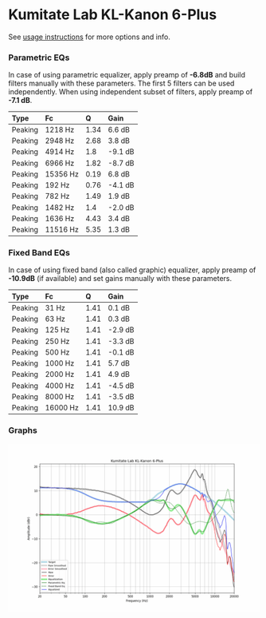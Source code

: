 # Kumitate Lab KL-Kanon 6-Plus
See [usage instructions](https://github.com/jaakkopasanen/AutoEq#usage) for more options and info.

### Parametric EQs
In case of using parametric equalizer, apply preamp of **-6.8dB** and build filters manually
with these parameters. The first 5 filters can be used independently.
When using independent subset of filters, apply preamp of **-7.1 dB**.

| Type    | Fc       |    Q | Gain    |
|:--------|:---------|:-----|:--------|
| Peaking | 1218 Hz  | 1.34 | 6.6 dB  |
| Peaking | 2948 Hz  | 2.68 | 3.8 dB  |
| Peaking | 4914 Hz  | 1.8  | -9.1 dB |
| Peaking | 6966 Hz  | 1.82 | -8.7 dB |
| Peaking | 15356 Hz | 0.19 | 6.8 dB  |
| Peaking | 192 Hz   | 0.76 | -4.1 dB |
| Peaking | 782 Hz   | 1.49 | 1.9 dB  |
| Peaking | 1482 Hz  | 1.4  | -2.0 dB |
| Peaking | 1636 Hz  | 4.43 | 3.4 dB  |
| Peaking | 11516 Hz | 5.35 | 1.3 dB  |

### Fixed Band EQs
In case of using fixed band (also called graphic) equalizer, apply preamp of **-10.9dB**
(if available) and set gains manually with these parameters.

| Type    | Fc       |    Q | Gain    |
|:--------|:---------|:-----|:--------|
| Peaking | 31 Hz    | 1.41 | 0.1 dB  |
| Peaking | 63 Hz    | 1.41 | 0.3 dB  |
| Peaking | 125 Hz   | 1.41 | -2.9 dB |
| Peaking | 250 Hz   | 1.41 | -3.3 dB |
| Peaking | 500 Hz   | 1.41 | -0.1 dB |
| Peaking | 1000 Hz  | 1.41 | 5.7 dB  |
| Peaking | 2000 Hz  | 1.41 | 4.9 dB  |
| Peaking | 4000 Hz  | 1.41 | -4.5 dB |
| Peaking | 8000 Hz  | 1.41 | -3.5 dB |
| Peaking | 16000 Hz | 1.41 | 10.9 dB |

### Graphs
![](./Kumitate%20Lab%20KL-Kanon%206-Plus.png)